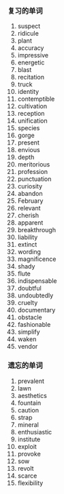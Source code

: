 ### 复习的单词

1. suspect
2. ridicule
3. plant
4. accuracy
5. impressive
6. energetic
7. blast
8. recitation
9. truck
10. identity
11. contemptible
12. cultivation
13. reception
14. unification
15. species
16. gorge
17. present
18. envious
19. depth
20. meritorious
21. profession
22. punctuation
23. curiosity
24. abandon
25. February
26. relevant
27. cherish
28. apparent
29. breakthrough
30. liability
31. extinct
32. wording
33. magnificence
34. shady
35. flute
36. indispensable
37. doubtful
38. undoubtedly
39. cruelty
40. documentary
41. obstacle
42. fashionable
43. simplify
44. waken
45. vendor







### 遗忘的单词

1. prevalent
2. lawn
3. aesthetics
4. fountain
5. caution
6. strap
7. mineral
8. enthusiastic
9. institute
10. exploit
11. provoke
12. sow
13. revolt
14. scarce
15. flexibility